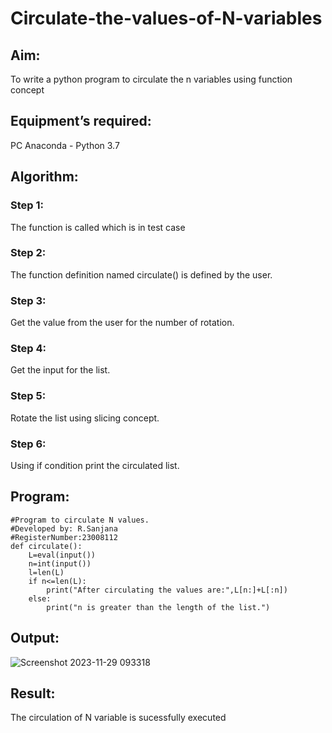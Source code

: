 # Circulate-the-values-of-N-variables
## Aim:
To write a python program to circulate the n variables using function concept
## Equipment’s required:
PC
Anaconda - Python 3.7
## Algorithm: 
### Step 1: 
The function is called which is in test case
### Step 2: 
The function definition named circulate() is defined by the user.
### Step 3: 
Get the value from the user for the number of rotation.
### Step 4: 
Get the input for the list.
### Step 5: 
Rotate the list using slicing concept.
### Step 6: 
Using if condition print the circulated list.
## Program:
```
#Program to circulate N values.
#Developed by: R.Sanjana
#RegisterNumber:23008112
def circulate():
    L=eval(input())
    n=int(input())
    l=len(L)
    if n<=len(L):
        print("After circulating the values are:",L[n:]+L[:n])
    else:
        print("n is greater than the length of the list.")

```

## Output:
![Screenshot 2023-11-29 093318](https://github.com/23008112/Circulate-the-values-of-N-variables/assets/138972470/c4fa9801-3f43-49f3-b772-9faa55377f16)

## Result:
The circulation of N variable is sucessfully executed
